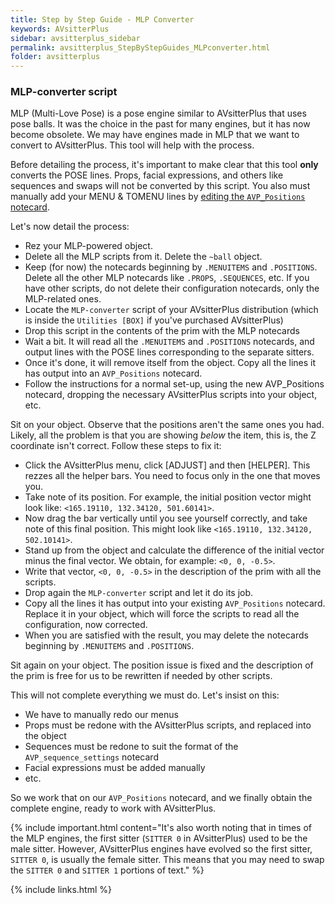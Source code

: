 ```yaml
---
title: Step by Step Guide - MLP Converter
keywords: AVsitterPlus
sidebar: avsitterplus_sidebar
permalink: avsitterplus_StepByStepGuides_MLPconverter.html
folder: avsitterplus
---
```


### MLP-converter script

MLP (Multi-Love Pose) is a pose engine similar to AVsitterPlus that uses pose balls. It was the choice in the past for many engines, but it has now become obsolete. We may have engines made in MLP that we want to convert to AVsitterPlus. This tool will help with the process.

Before detailing the process, it's important to make clear that this tool **only** converts the POSE lines. Props, facial expressions, and others like sequences and swaps will not be converted by this script. You also must manually add your MENU & TOMENU lines by <a href="/avsitterplus_avp_positions.html">editing the `AVP_Positions` notecard</a>.

Let's now detail the process:

- Rez your MLP-powered object.
- Delete all the MLP scripts from it. Delete the `~ball` object.
- Keep (for now) the notecards beginning by `.MENUITEMS` and `.POSITIONS`. Delete all the other MLP notecards like `.PROPS`, `.SEQUENCES`, etc. If you have other scripts, do not delete their configuration notecards, only the MLP-related ones.
- Locate the `MLP-converter` script of your AVsitterPlus distribution (which is inside the `Utilities [BOX]` if you've purchased AVsitterPlus)
- Drop this script in the contents of the prim with the MLP notecards
- Wait a bit. It will read all the `.MENUITEMS` and `.POSITIONS` notecards, and output lines with the POSE lines corresponding to the separate sitters.
- Once it's done, it will remove itself from the object. Copy all the lines it has output into an `AVP_Positions` notecard.
- Follow the instructions for a normal set-up, using the new AVP_Positions notecard, dropping the necessary AVsitterPlus scripts into your object, etc.

Sit on your object. Observe that the positions aren't the same ones you had. Likely, all the problem is that you are showing *below* the item, this is, the Z coordinate isn't correct. Follow these steps to fix it:

- Click the AVsitterPlus menu, click [ADJUST] and then [HELPER]. This rezzes all the helper bars. You need to focus only in the one that moves you.
- Take note of its position. For example, the initial position vector might look like: `<165.19110, 132.34120, 501.60141>`.
- Now drag the bar vertically until you see yourself correctly, and take note of this final position. This might look like `<165.19110, 132.34120, 502.10141>`.
- Stand up from the object and calculate the difference of the initial vector minus the final vector. We obtain, for example: `<0, 0, -0.5>`.
- Write that vector, `<0, 0, -0.5>` in the description of the prim with all the scripts.
- Drop again the `MLP-converter` script and let it do its job.
- Copy all the lines it has output into your existing `AVP_Positions` notecard. Replace it in your object, which will force the scripts to read all the configuration, now corrected.
- When you are satisfied with the result, you may delete the notecards beginning by `.MENUITEMS` and `.POSITIONS`.

Sit again on your object. The position issue is fixed and the description of the prim is free for us to be rewritten if needed by other scripts.

This will not complete everything we must do. Let's insist on this:

- We have to manually redo our menus
- Props must be redone with the AVsitterPlus scripts, and replaced into the object
- Sequences must be redone to suit the format of the `AVP_sequence_settings` notecard
- Facial expressions must be added manually
- etc.

So we work that on our `AVP_Positions` notecard, and we finally obtain the complete engine, ready to work with AVsitterPlus.

{% include important.html content="It's also worth noting that in times of the MLP engines, the first sitter (`SITTER 0` in AVsitterPlus) used to be the male sitter. However, AVsitterPlus engines have evolved so the first sitter, `SITTER 0`, is usually the female sitter. This means that you may need to swap the `SITTER 0` and `SITTER 1` portions of text." %}

{% include links.html %}
